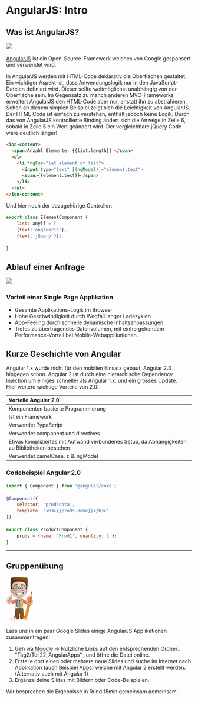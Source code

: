 # AngularJS: Intro

## Was ist AngularJS?

![](http://html5-mobile.de/wp-content/uploads/2012/05/angular-js-mvc-framework.png) 

[AngularJS](https://angularjs.org/) ist ein Open-Source-Framework welches von Google gesponsert und verwendet wird.

In AngularJS werden mit HTML-Code deklarativ die Oberflächen gestaltet. Ein wichtiger Aspekt ist, dass Anwendungslogik nur in den JavaScript-Dateien definiert wird. Dieser sollte weitmöglichst unabhängig von der Oberfläche sein. Im Gegensatz zu manch anderen MVC-Frameworks erweitert AngularJS den HTML-Code aber nur, anstatt ihn zu abstrahieren.  
Schon an diesem simplen Beispiel zeigt sich die Leichtigkeit von AngularJS. Der HTML Code ist einfach zu verstehen, enthält jedoch keine Logik. Durch das von AngularJS kontrollierte Binding ändert sich die Anzeige in Zeile 6, sobald in Zeile 5 ein Wert geändert wird. Der vergleichbare jQuery Code wäre deutlich länger!

```html
<ion-content>
  <span>Anzahl Elemente: {{list.length}} </span>
  <ul>
    <li *ngFor="let element of list">
      <input type="text" [(ngModel)]="element.text">
      <span>{{element.text}}</span>
    </li>
  </ul>
</ion-content>
```

Und hier noch der dazugehörige Controller:

```js
export class ElementComponent {
    list: any[] = [
    {text:'angluarjs'},
    {text:'jQuery'}];

}
```

## Ablauf einer Anfrage

![](http://www.innotix.com/files/2914/5631/4175/SinglePage_Lifecycle.png)

### Vorteil einer Single Page Applikation

* Gesamte Applikations-Logik im Browser
* Hohe Geschwindigkeit durch Wegfall langer Ladezyklen
* App-Feeling durch schnelle dynamische Inhaltsanpassungen
* Tiefes zu übertragendes Datenvolumen, mit einhergehendem Performance-Vorteil bei Mobile-Webapplikationen.

## Kurze Geschichte von Angular

Angular 1.x wurde nicht für den mobilen Einsatz gebaut, Angular 2.0 hingegen schon. Angular 2 ist durch eine hierarchische Dependency Injection um einiges schneller als Angular 1.x. und ein grosses Update.  
Hier weitere wichtige Vorteile von 2.0:

| Vorteile Angular 2.0 |
| :--- |
| Komponenten basierte Programmierung |
| Ist ein Framework |
| Verwendet TypeScript |
| Verwendet component und directives |
| Etwas kompliziertes mit Aufwand verbundenes Setup, da Abhängigkeiten zu Bibliotheken bestehen |
| Verwendet camelCase, z.B. ngModel |

### Codebeispiel Angular 2.0

```js
import { Component } from '@angular/core';

@Component({
    selector: 'prodsdata',
    template: '<h3>{{prods.name}}</h3>'
})

export class ProductComponent {
    prods = {name: 'Prod1', quantity: 1 };
}
```

---

## Gruppenübung

![](/_allgemein/ralph_uebung.png)

Lass uns in ein paar Google Slides einige AngularJS Applikationen zusammentragen:

1. Geh via [Moodle](https://kurse.ict-bz.ch/) -&gt; Nützliche Links auf den entsprechenden Ordner_ "Tag2/Teil22\_AngularApps"_ und öffne die Datei online.
2. Erstelle dort einen oder mehrere neue Slides und suche im Internet nach Applikation \(auch Beispiel Apps\) welche mit Angular 2 erstellt werden. \(Alternativ auch mit Angular 1\) 
3. Ergänze deine Slides mit Bildern oder Code-Beispielen.

Wir besprechen die Ergebnisse in Rund 15min gemeinsam gemeinsam.

